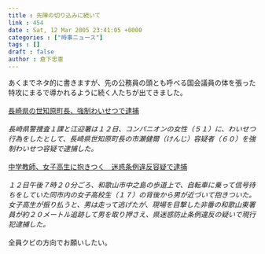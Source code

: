```yaml
---
title : 先陣の切り込みに続いて
link : 454
date : Sat, 12 Mar 2005 23:41:05 +0000
categories : ["時事ニュース"]
tags : []
draft : false
author : 倉下忠憲
---
```


あくまでネタ的に書きますが、先の公務員の頭とも呼べる国会議員の体を張った特攻にまるで導かれるように続く人たちが出てきました。<BR><BR><A HREF="http://www.yomiuri.co.jp/national/news/20050312i115.htm" TARGET="_blank">長崎県の世知原町長、強制わいせつで逮捕</A><BR><BR><I>長崎県警捜査１課と江迎署は１２日、コンパニオンの女性（５１）に、わいせつ行為をしたとして、長崎県世知原町長の市瀬健爾（けんじ）容疑者（６０）を強制わいせつ容疑で逮捕した。 </I><BR><BR><A HREF="http://www.asahi.com/national/update/0313/OSK200503120029.html" TARGET="_blank">中学教師、女子高生に抱きつく　迷惑条例違反容疑で逮捕</A><BR><BR><I>１２日午後７時２０分ごろ、和歌山市中之島の歩道上で、自転車に乗って信号待ちをしていた同市内の女子高校生（１７）の背後から男が近づいて抱きついた。女子高生が振り払うと、男は走って逃げたが、現場を目撃した非番の和歌山東署員が約２０メートル追跡して男を取り押さえ、県迷惑防止条例違反の疑いで現行犯逮捕した。 </I><BR><BR>全員クビの方向でお願いしたい。<BR><BR><br><br>
